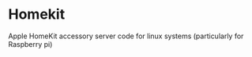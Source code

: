 Homekit
=======

Apple HomeKit accessory server code for linux systems (particularly for Raspberry pi)
